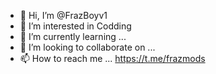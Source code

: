 - 👋 Hi, I’m @FrazBoyv1
- 👀 I’m interested in Codding
- 🌱 I’m currently learning ...
- 💞️ I’m looking to collaborate on ...
- 📫 How to reach me ... https://t.me/frazmods

<!---
FrazBoyv1/FrazBoyv1 is a ✨ special ✨ repository because its `README.md` (this file) appears on your GitHub profile.
You can click the Preview link to take a look at your changes.
--->

